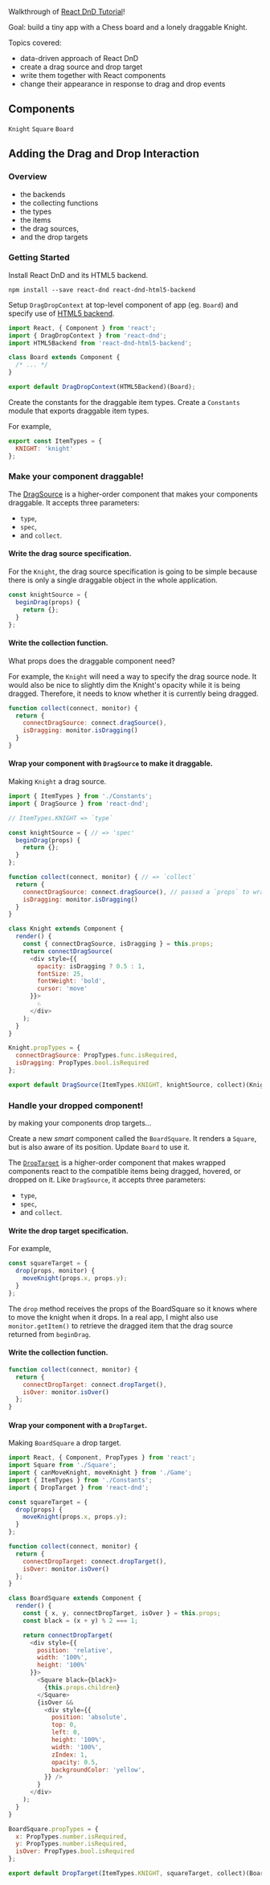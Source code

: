 Walkthrough of [React DnD Tutorial](http://react-dnd.github.io/react-dnd/docs-tutorial.html)!

Goal: build a tiny app with a Chess board and a lonely draggable Knight.

Topics covered:

+ data-driven approach of React DnD
+ create a drag source and drop target
+ write them together with React components
+ change their appearance in response to drag and drop events

## Components

`Knight`
`Square`
`Board`

## Adding the Drag and Drop Interaction

### Overview
+ the backends
+ the collecting functions
+ the types
+ the items
+ the drag sources,
+ and the drop targets

### Getting Started

Install React DnD and its HTML5 backend.

```
npm install --save react-dnd react-dnd-html5-backend
```

Setup `DragDropContext` at top-level component of app (eg. `Board`) and specify use of [HTML5 backend](http://react-dnd.github.io/react-dnd/docs-html5-backend.html).

```js
import React, { Component } from 'react';
import { DragDropContext } from 'react-dnd';
import HTML5Backend from 'react-dnd-html5-backend';

class Board extends Component {
  /* ... */
}

export default DragDropContext(HTML5Backend)(Board);
```

Create the constants for the draggable item types. Create a `Constants` module that exports draggable item types.

For example,
```js
export const ItemTypes = {
  KNIGHT: 'knight'
};
```

### Make your component draggable!

The [DragSource](http://react-dnd.github.io/react-dnd/docs-drag-source.html) is a higher-order component that makes your components draggable. It accepts three parameters:
+ `type`,
+ `spec`,
+ and `collect`.

#### Write the drag source specification.

For the `Knight`, the drag source specification is going to be simple because there is only a single draggable object in the whole application.

```js
const knightSource = {
  beginDrag(props) {
    return {};
  }
};
```

#### Write the collection function.
What props does the draggable component need?

For example, the `Knight` will need a way to specify the drag source node. It would also be nice to slightly dim the Knight's opacity while it is being dragged. Therefore, it needs to know whether it is currently being dragged.

```js
function collect(connect, monitor) {
  return {
    connectDragSource: connect.dragSource(),
    isDragging: monitor.isDragging()
  }
}
```

#### Wrap your component with `DragSource` to make it draggable.

Making `Knight` a drag source.

```js
import { ItemTypes } from './Constants';
import { DragSource } from 'react-dnd';

// ItemTypes.KNIGHT => `type`

const knightSource = { // => 'spec'
  beginDrag(props) {
    return {};
  }
};

function collect(connect, monitor) { // => `collect`
  return {
    connectDragSource: connect.dragSource(), // passed a `props` to wrapped component
    isDragging: monitor.isDragging()
  }
}

class Knight extends Component {
  render() {
    const { connectDragSource, isDragging } = this.props;
    return connectDragSource(
      <div style={{
        opacity: isDragging ? 0.5 : 1,
        fontSize: 25,
        fontWeight: 'bold',
        cursor: 'move'
      }}>
        ♘
      </div>
    );
  }
}

Knight.propTypes = {
  connectDragSource: PropTypes.func.isRequired,
  isDragging: PropTypes.bool.isRequired
};

export default DragSource(ItemTypes.KNIGHT, knightSource, collect)(Knight);
```

### Handle your dropped component!
by making your components drop targets...

Create a new _smart_ component called the `BoardSquare`. It renders a `Square`, but is also aware of its position. Update `Board` to use it.

The [`DropTarget`](http://react-dnd.github.io/react-dnd/docs-drop-target.html) is a higher-order component that makes wrapped components react to the compatible items being dragged, hovered, or dropped on it. Like `DragSource`, it accepts three parameters:
+ `type`,
+ `spec`,
+ and `collect`.

#### Write the drop target specification.

For example,

```js
const squareTarget = {
  drop(props, monitor) {
    moveKnight(props.x, props.y);
  }
};
```

The `drop` method receives the props of the BoardSquare so it knows where to move the knight when it drops. In a real app, I might also use `monitor.getItem()` to retrieve the dragged item that the drag source returned from `beginDrag`.

#### Write the collection function.

```js
function collect(connect, monitor) {
  return {
    connectDropTarget: connect.dropTarget(),
    isOver: monitor.isOver()
  };
}
```

#### Wrap your component with a `DropTarget`.

Making `BoardSquare` a drop target.

```js
import React, { Component, PropTypes } from 'react';
import Square from './Square';
import { canMoveKnight, moveKnight } from './Game';
import { ItemTypes } from './Constants';
import { DropTarget } from 'react-dnd';

const squareTarget = {
  drop(props) {
    moveKnight(props.x, props.y);
  }
};

function collect(connect, monitor) {
  return {
    connectDropTarget: connect.dropTarget(),
    isOver: monitor.isOver()
  };
}

class BoardSquare extends Component {
  render() {
    const { x, y, connectDropTarget, isOver } = this.props;
    const black = (x + y) % 2 === 1;

    return connectDropTarget(
      <div style={{
        position: 'relative',
        width: '100%',
        height: '100%'
      }}>
        <Square black={black}>
          {this.props.children}
        </Square>
        {isOver &&
          <div style={{
            position: 'absolute',
            top: 0,
            left: 0,
            height: '100%',
            width: '100%',
            zIndex: 1,
            opacity: 0.5,
            backgroundColor: 'yellow',
          }} />
        }
      </div>
    );
  }
}

BoardSquare.propTypes = {
  x: PropTypes.number.isRequired,
  y: PropTypes.number.isRequired,
  isOver: PropTypes.bool.isRequired
};

export default DropTarget(ItemTypes.KNIGHT, squareTarget, collect)(BoardSquare);
```
